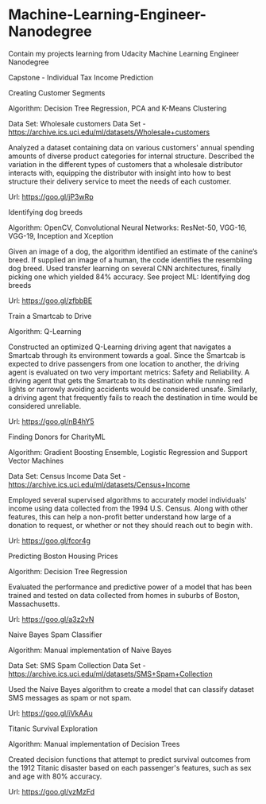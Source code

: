 # Machine-Learning-Engineer-Nanodegree
Contain my projects learning from Udacity Machine Learning Engineer Nanodegree

Capstone - Individual Tax Income Prediction


Creating Customer Segments

Algorithm: Decision Tree Regression, PCA and K-Means Clustering

Data Set: Wholesale customers Data Set - https://archive.ics.uci.edu/ml/datasets/Wholesale+customers

Analyzed a dataset containing data on various customers' annual spending amounts of diverse product categories for internal structure. Described the variation in the different types of customers that a wholesale distributor interacts with, equipping the distributor with insight into how to best structure their delivery service to meet the needs of each customer.

Url: https://goo.gl/jP3wRp


Identifying dog breeds

Algorithm: OpenCV, Convolutional Neural Networks: ResNet-50, VGG-16, VGG-19, Inception and Xception

Given an image of a dog, the algorithm identified an estimate of the canine’s breed. If supplied an image of a human, the code identifies the resembling dog breed. Used transfer learning on several CNN architectures, finally picking one which yielded 84% accuracy. See project ML: Identifying dog breeds

Url: https://goo.gl/zfbbBE


Train a Smartcab to Drive

Algorithm: Q-Learning

Constructed an optimized Q-Learning driving agent that navigates a Smartcab through its environment towards a goal. Since the Smartcab is expected to drive passengers from one location to another, the driving agent is evaluated on two very important metrics: Safety and Reliability. A driving agent that gets the Smartcab to its destination while running red lights or narrowly avoiding accidents would be considered unsafe. Similarly, a driving agent that frequently fails to reach the destination in time would be considered unreliable.

Url: https://goo.gl/nB4hY5


Finding Donors for CharityML

Algorithm: Gradient Boosting Ensemble, Logistic Regression and Support Vector Machines

Data Set: Census Income Data Set - https://archive.ics.uci.edu/ml/datasets/Census+Income

Employed several supervised algorithms to accurately model individuals' income using data collected from the 1994 U.S. Census. Along with other features, this can help a non-profit better understand how large of a donation to request, or whether or not they should reach out to begin with.

Url: https://goo.gl/fcor4g


Predicting Boston Housing Prices

Algorithm: Decision Tree Regression

Evaluated the performance and predictive power of a model that has been trained and tested on data collected from homes in suburbs of Boston, Massachusetts.

Url: https://goo.gl/a3z2vN


Naive Bayes Spam Classifier

Algorithm: Manual implementation of Naive Bayes

Data Set: SMS Spam Collection Data Set - https://archive.ics.uci.edu/ml/datasets/SMS+Spam+Collection

Used the Naive Bayes algorithm to create a model that can classify dataset SMS messages as spam or not spam.

Url: https://goo.gl/iVkAAu


Titanic Survival Exploration

Algorithm: Manual implementation of Decision Trees

Created decision functions that attempt to predict survival outcomes from the 1912 Titanic disaster based on each passenger's features, such as sex and age with 80% accuracy.

Url: https://goo.gl/vzMzFd